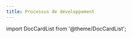 ```yaml
---
title: Processus de développement
---
```


import DocCardList from '@theme/DocCardList';

<DocCardList />
